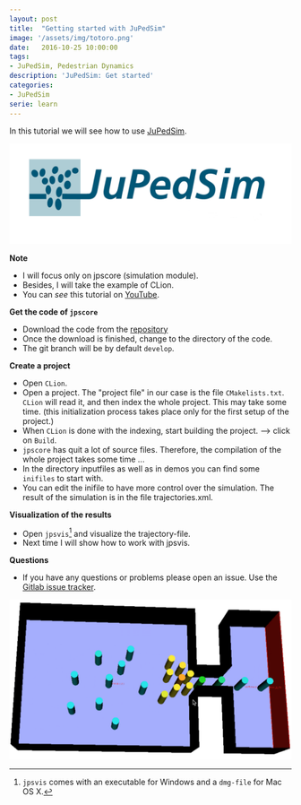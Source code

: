 ```yaml
---
layout: post
title:  "Getting started with JuPedSim"
image: '/assets/img/totoro.png'
date:   2016-10-25 10:00:00
tags:
- JuPedSim, Pedestrian Dynamics
description: 'JuPedSim: Get started'
categories:
- JuPedSim
serie: learn
---
```



In this tutorial we will see how to use [JuPedSim](http://www.jupedsim.org). 

![logo](../assets/img/logo.png)

**Note**

- I will focus only on jpscore (simulation module).
- Besides, I will take the example of CLion.
- You can *see* this tutorial on [YouTube](https://www.youtube.com/watch?v=Achsd2EpJbI).




**Get the code of `jpscore`** 

- Download the code from the [repository](https://cst.version.fz-juelich.de/jupedsim/jpscore)
- Once the download is finished, change to the directory of the code. 
- The git branch will be by default `develop`. 



**Create a project**

- Open `CLion`.
- Open a project. The "project file" in our case is the file `CMakelists.txt`. 
  `CLion` will read it, and then index the whole project. This may take some time.
  (this initialization process takes place only for the first setup of the project.)
- When `CLion` is done with the indexing, start building the project. 
  --> click on `Build`. 
- `jpscore` has quit a lot of source files. Therefore, the compilation of the whole project takes some time ...
- In the directory inputfiles as well as in demos you can find some `inifiles` to start with. 
- You can edit the inifile to have more control over the simulation. The result of the simulation is in the file trajectories.xml. 

**Visualization of the results** 

- Open `jpsvis`[^1] and visualize the trajectory-file.
- Next time I will show how to work with jpsvis. 

**Questions** 

- If you have any questions or problems please open an issue. Use the [Gitlab issue tracker](https://cst.version.fz-juelich.de/jupedsim/jpscore/issues). 

![simulation](../assets/img/simu.png)



[^1]: `jpsvis` comes with an executable for Windows and a `dmg-file` for Mac OS X.
